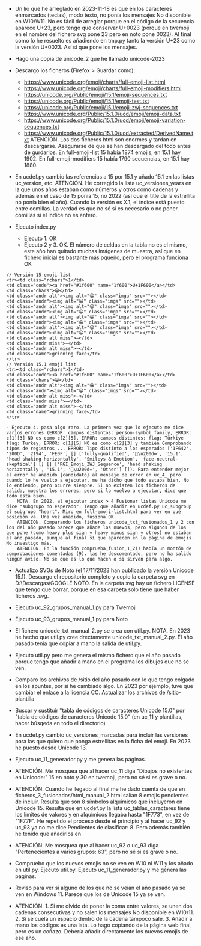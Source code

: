 
- Un lío que he arreglado en 2023-11-18 es que en los caracteres enmarcados (teclas), modo texto, no ponía los mensajes No disponible en W10/W11. No es fácil de arreglar porque en el código de la secuencia aparece U+23, pero tengo que conservar U+0023 (porque en twemoji en el nombre del fichero svg pone 23 pero en noto pone 0023). Al final como lo he resuelto es añadiendo en tmp.py tanto la versión U+23 como la versión U+0023. Así sí que pone los mensajes.

- Hago una copia de unicode_2 que he llamado unicode-2023

- Descargo los ficheros (Firefox &gt; Guardar como):
    - https://www.unicode.org/emoji/charts/full-emoji-list.html
    - https://www.unicode.org/emoji/charts/full-emoji-modifiers.html
    - https://unicode.org/Public/emoji/15.1/emoji-sequences.txt
    - https://unicode.org/Public/emoji/15.1/emoji-test.txt
    - https://unicode.org/Public/emoji/15.1/emoji-zwj-sequences.txt
    - https://www.unicode.org/Public/15.1.0/ucd/emoji/emoji-data.txt
    - https://www.unicode.org/Public/15.1.0/ucd/emoji/emoji-variation-sequences.txt
    - https://www.unicode.org/Public/15.1.0/ucd/extracted/DerivedName.txt
    ATENCIÓN. Los dos ficheros html son enormes y tardan en descargarse. Asegurarse de que se han descargado del todo antes de gurdarlos. En full-emoji-list 15 había 1874 emojis, en 15.1 hay 1902. En full-emoji-modifiers 15 había 1790 secuencias, en 15.1 hay 1880.

- En ucdef.py cambio las referencias a 15 por 15.1 y añado 15.1 en las listas uc_version, etc.
    ATENCIÓN. He corregido la lista uc_versiones_years en la que unos años estaban como números y otros como cadenas y además en el caso de 15 ponía 15, no 2022 (así que el title de la estrellita no ponía bien el año). Cuando la versión es X.1, el índice está puesto entre comillas. La verdad es que no sé si es necesario o no poner comillas si el índice no es entero.

- Ejecuto index.py
    - Ejecuto 1. OK
    - Ejecuto 2 y 3. OK. El número de celdas en la tabla no es el mismo, este año han quitado muchas imágenes de muestra, así que en fichero inicial es bastante más pqueño, pero el programa funciona OK
```
// Versión 15 emoji list
<tr><td class="rchars">1</td>
<td class="code"><a href="#1f600" name="1f600">U+1F600</a></td>
<td class="chars">😀</td>
<td class="andr alt"><img alt="😀" class="imga" src=""></td>
<td class="andr"><img alt="😀" class="imga" src=""></td>
<td class="andr alt"><img alt="😀" class="imga" src=""></td>
<td class="andr"><img alt="😀" class="imga" src=""></td>
<td class="andr alt"><img alt="😀" class="imga" src=""></td>
<td class="andr"><img alt="😀" class="imga" src=""></td>
<td class="andr alt"><img alt="😀" class="imga" src=""></td>
<td class="andr"><img alt="😀" class="imgs" src=""></td>
<td class="andr alt miss">—</td>
<td class="andr miss">—</td>
<td class="andr alt miss">—</td>
<td class="name">grinning face</td>
</tr>
// Versión 15.1 emoji list
<tr><td class="rchars">1</td>
<td class="code"><a href="#1f600" name="1f600">U+1F600</a></td>
<td class="chars">😀</td>
<td class="andr alt"><img alt="😀" class="imga" src=""></td>
<td class="andr"><img alt="😀" class="imgs" src=""></td>
<td class="andr alt miss">—</td>
<td class="andr miss">—</td>
<td class="andr alt miss">—</td>
<td class="name">grinning face</td>
</tr>
```
    - Ejecuto 4. pasa algo raro. La primera vez que lo ejecuto me dice varios errores (ERROR: campos distintos: person-symbol family, ERROR: c[1][3] NO es como c[2][5], ERROR: campos distintos: flag: Türkiye flag: Turkey, ERROR: c[1][5] NO es como c[2][3] y también Comprobando tipos de registros ... ERROR: Tipo distinto a los esperados ['1F642', '200D', '2194', 'FE0F'] [] ['fully-qualified', '🙂\u200d↔️', '15.1', 'head shaking horizontally', 'Smileys & Emotion', 'face-neutral-skeptical'] [] [] ['RGI_Emoji_ZWJ_Sequence', 'head shaking horizontally', '15.1', '🙂\u200d↔️', 'Other'] []). Para entender mejor el error he añadido {candidato} al mensaje de error en uc_4_ pero cuando lo he vuelto a ejecutar, me ha dicho que todo estaba bien. No lo entiendo, pero ocurre siempre. Si no existen los ficheros de salida, muestra los errores, pero si lo vuelvo a ejecutar, dice que todo está bien.
        NOTA. En 2022, al ejecutar index > 4 Fusionar listas Unicode me dice "subgrupo no esperado". Tengo que añadir en ucdef.py uc_subgroup el subgrupo "heart". Miro en full-emoji-list.html para ver en qué posición va. Una vez añadido, fusiona OK.
        ATENCION. Comparando los ficheros unicode_txt_fusionados_1 y 2 con los del año pasado parece que añade los nuevos, pero algunos de los que pone (como heavy plus sign y heavy minus sign y otros) no estaban el año pasado, aunque al final sí que aparecen en la página de emojis. No investigo más.
        ATENCION. En la función comprueba_fusion_1_2() había un montón de comprobaciones comentadas (9). las he descomentado, pero no ha salido ningún aviso. No sé qué es lo que hacen o si sirven para algo.

- Actualizo SVGs de Noto (el 17/11/2023 han publicado la versión Unicode 15.1). Descargo el repositorio completo y copio la carpeta svg en D:\Descargas\GOOGLE NOTO. En la carpeta svg hay un fichero LICENSE que tengo que borrar, porque en esa carpeta solo tiene que haber ficheros .svg.
- Ejecuto uc_92_grupos_manual_1.py para Twemoji
- Ejecuto uc_93_grupos_manual_1.py para Noto

- El fichero unicode_txt_manual_2.py se crea con util.py.
    NOTA. En 2023 he hecho que util.py cree drectamente unicode_txt_manual_2.py. El año pasado tenía que copiar a mano la salida de util.py.

- Ejecuto util.py pero me genera el mismo fichero que el año pasado porque tengo que añadir a mano en el programa los dibujos que no se ven.

- Comparo los archivos de /sitio del año pasado con lo que tengo colgado en los apuntes, por si he cambiado algo. En 2023 por ejemplo, tuve que cambiar el enlace a la licencia CC. Actualizar los archivos de /sitio-plantilla

- Buscar y sustituir "tabla de códigos de caracteres Unicode 15.0" por "tabla de códigos de caracteres Unicode 15.0" (en uc_11 y plantillas, hacer búsqeda en todo el directorio)

- En ucdef.py cambio uc_versiones_marcadas para incluir las versiones para las que quiero que ponga estrellitas en la ficha del emoji. En 2023 he puesto desde Unicode 13.
- Ejecuto uc_11_generador.py y me genera las páginas.
- ATENCIÓN. Me mosquea que al hacer uc_11 diga "Dibujos no existentes en Unicode:" 15 en noto y 30 en twemoji, pero no sé si es grave o no.

- ATENCIÓN. Cuando he llegado al final me he dado cuenta de que en ficheros_3_fusionados/html_manual_2.html salían 8 emojis pendientes de incluir. Resulta que son 8 símbolos alquímicos que incluyeron en Unicode 15. Resulta que en ucdef.py la lista uc_tablas_caracteres tiene los límites de valores y en alquímicos llegaba hasta "1F773", en vez de "1F77F". He repetido el proceso desde el principio y al hacer uc_92 y uc_93 ya no me dice Pendientes de clasificar: 8. Pero además también he tenido que añadirlos en
- ATENCIÓN. Me mosquea que al hacer uc_92 o uc_93 diga "Pertenecientes a varios grupos: 63", pero no sé si es grave o no.


- Compruebo que los nuevos emojis no se ven en W10 ni W11 y los añado en util.py. Ejecuto util.py. Ejecuto uc_11_generador.py y me genera las páginas.
- Reviso para ver si alguno de los que no se veían el año pasado ya se ven en Windows 11. Parece que los de Unicode 15 ya se ven.
- ATENCIÓN. 1. Si me olvido de poner la coma entre valores, se unen dos cadenas consecutivas y no salen los mensajes No disponible en W10/11. 2. Si se cuela un espacio dentro de la cadena tampoco sale. 3. Añadir a mano los códigos es una lata. Lo hago copiando de la página web final, pero es un coñazo. Debería añadir directamente los nuevos emojis de ese año.

